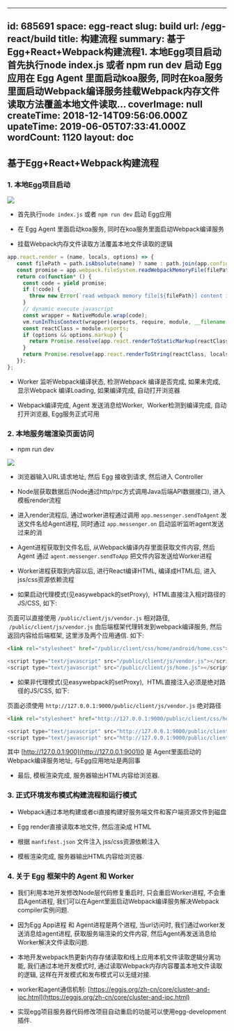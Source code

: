
---
id: 685691
space: egg-react
slug: build
url: /egg-react/build
title: 构建流程
summary: 基于Egg+React+Webpack构建流程1. 本地Egg项目启动首先执行node index.js 或者 npm run dev 启动 Egg应用在 Egg Agent 里面启动koa服务, 同时在koa服务里面启动Webpack编译服务挂载Webpack内存文件读取方法覆盖本地文件读取...
coverImage: null
createTime: 2018-12-14T09:56:06.000Z 
upateTime: 2019-06-05T07:33:41.000Z
wordCount: 1120
layout: doc
---

## 基于Egg+React+Webpack构建流程


### 1. 本地Egg项目启动

![](https://cdn.yuque.com/yuque/0/2018/png/116733/1528523156331-68bdcd39-02b0-45ad-81df-5dd32a56307d.png#width=827)

- 首先执行`node index.js` 或者 `npm run dev` 启动 Egg应用

- 在 Egg Agent 里面启动koa服务, 同时在koa服务里面启动Webpack编译服务

- 挂载Webpack内存文件读取方法覆盖本地文件读取的逻辑


```javascript
app.react.render = (name, locals, options) => {
   const filePath = path.isAbsolute(name) ? name : path.join(app.config.view.root[0], name);
   const promise = app.webpack.fileSystem.readWebpackMemoryFile(filePath, name);
   return co(function* () {
     const code = yield promise;
     if (!code) {
       throw new Error(`read webpack memory file[${filePath}] content is empty, please check if the file exists`);
     }
     // dynamic execute javascript
     const wrapper = NativeModule.wrap(code);
     vm.runInThisContext(wrapper)(exports, require, module, __filename, __dirname);
     const reactClass = module.exports;
     if (options && options.markup) {
       return Promise.resolve(app.react.renderToStaticMarkup(reactClass, locals));
     }
     return Promise.resolve(app.react.renderToString(reactClass, locals));
   });
};
```

- Worker 监听Webpack编译状态, 检测Webpack 编译是否完成, 如果未完成, 显示Webpack 编译Loading, 如果编译完成, 自动打开浏览器

- Webpack编译完成, Agent 发送消息给Worker,  Worker检测到编译完成, 自动打开浏览器, Egg服务正式可用



### 2. 本地服务端渲染页面访问

- npm run dev


![](https://cdn.yuque.com/yuque/0/2018/png/116733/1528523168052-7af7e67a-653a-4a4a-9f52-ace521dcd42c.png#width=827)

- 浏览器输入URL请求地址, 然后 Egg 接收到请求, 然后进入 Controller

- Node层获取数据后(Node通过http/rpc方式调用Java后端API数据接口), 进入模板render流程

- 进入render流程后, 通过worker进程通过调用 `app.messenger.sendToAgent` 发送文件名给Agent进程, 同时通过 `app.messenger.on` 启动监听监听agent发送过来的消

- Agent进程获取到文件名后, 从Webpack编译内存里面获取文件内容, 然后Agent 通过 `agent.messenger.sendToApp` 把文件内容发送给Worker进程

- Worker进程获取到内容以后, 进行React编译HTML, 编译成HTML后, 进入jss/css资源依赖流程

- 如果启动代理模式(见easywebpack的setProxy),  HTML直接注入相对路径的JS/CSS, 如下:

页面可以直接使用 `/public/client/js/vendor.js` 相对路径,  `/public/client/js/vendor.js` 由后端框架代理转发到webpack编译服务, 然后返回内容给后端框架, 这里涉及两个应用通信. 如下:

```html
<link rel="stylesheet" href="/public/client/css/home/android/home.css">
```

```javascript
<script type="text/javascript" src="/public/client/js/vendor.js"></script>
<script type="text/javascript" src="/public/client/js/home.js"></script>
```

- 如果非代理模式(见easywebpack的setProxy),  HTML直接注入必须是绝对路径的JS/CSS, 如下:

页面必须使用 `http://127.0.0.1:9000/public/client/js/vendor.js` 绝对路径

```html
<link rel="stylesheet" href="http://127.0.0.1:9000/public/client/css/home/android/home.css">
```

```javascript
<script type="text/javascript" src="http://127.0.0.1:9000/public/client/js/vendor.js"></script>
<script type="text/javascript" src="http://127.0.0.1:9000/public/client/js/home.js"></script>
```

其中 [http://127.0.0.1:900](http://127.0.0.1:9001)0 是 Agent里面启动的Webpack编译服务地址, 与Egg应用地址是两回事

- 最后, 模板渲染完成, 服务器输出HTML内容给浏览器.



### 3. 正式环境发布模式构建流程和运行模式

- Webpack通过本地构建或者ci直接构建好服务端文件和客户端资源文件到磁盘

- Egg render直接读取本地文件, 然后渲染成 HTML

- 根据 `manfifest.json` 文件注入 jss/css资源依赖注入

- 模板渲染完成, 服务器输出HTML内容给浏览器.



### 4. 关于 Egg 框架中的 Agent 和 Worker

- 我们利用本地开发修改Node层代码修复重启时, 只会重启Worker进程, 不会重启Agent进程, 我们可以在Agent里面启动Webpack编译服务解决Webpack compiler实例问题.

- 因为Egg App进程 和 Agent进程是两个进程, 当url访问时, 我们通过worker发送消息给agent进程, 获取服务端渲染的文件内容, 然后Agent再发送消息给Worker解决文件读取问题.

- 本地开发webpack热更新内存存储读取和线上应用本机文件读取逻辑分离功能, 我们通过本地开发模式时, 通过读取Webpack内存内容覆盖本地文件读取的逻辑, 这样在开发模式和发布模式可以无缝对接.

- worker和agent通信机制: [https://eggjs.org/zh-cn/core/cluster-and-ipc.html](https://eggjs.org/zh-cn/core/cluster-and-ipc.html)

- 实现egg项目服务器代码修改项目自动重启的功能可以使用egg-development插件.



  